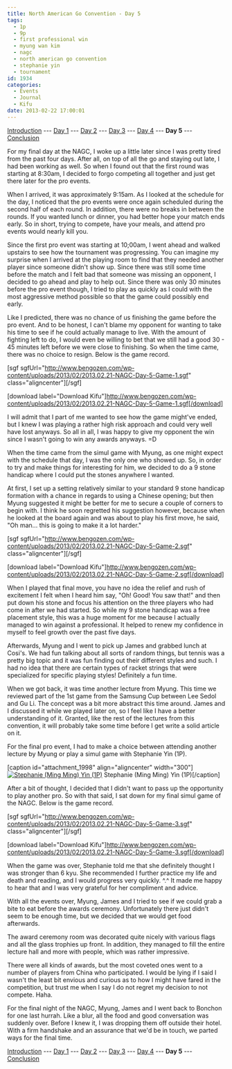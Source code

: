 ```yaml
---
title: North American Go Convention - Day 5
tags:
  - 1p
  - 9p
  - first professional win
  - myung wan kim
  - nagc
  - north american go convention
  - stephanie yin
  - tournament
id: 1934
categories:
  - Events
  - Journal
  - Kifu
date: 2013-02-22 17:00:01
---
```


[Introduction](http://www.bengozen.com/north-american-go-convention/ "North American Go Convention!!!") --- [Day 1](http://www.bengozen.com/north-american-go-convention-day-1/ "North American Go Convention — Day 1") --- [Day 2](http://www.bengozen.com/north-american-go-convention-day-2/ "North American Go Convention — Day 2") --- [Day 3](http://www.bengozen.com/north-american-go-convention-day-3/ "North American Go Convention — Day 3") --- [Day 4](http://www.bengozen.com/north-american-go-convention-day-4/ "North American Go Convention — Day 4") --- **Day 5** --- [Conclusion](http://www.bengozen.com/north-american-go-convention-conclusion/ "North American Go Convention — Conclusion")

For my final day at the NAGC, I woke up a little later since I was pretty tired from the past four days. After all, on top of all the go and staying out late, I had been working as well. So when I found out that the first round was starting at 8:30am, I decided to forgo competing all together and just get there later for the pro events.

When I arrived, it was approximately 9:15am. As I looked at the schedule for the day, I noticed that the pro events were once again scheduled during the second half of each round. In addition, there were no breaks in between the rounds. If you wanted lunch or dinner, you had better hope your match ends early. So in short, trying to compete, have your meals, and attend pro events would nearly kill you.

Since the first pro event was starting at 10;00am, I went ahead and walked upstairs to see how the tournament was progressing. You can imagine my surprise when I arrived at the playing room to find that they needed another player since someone didn't show up. Since there was still some time before the match and I felt bad that someone was missing an opponent, I decided to go ahead and play to help out. Since there was only 30 minutes before the pro event though, I tried to play as quickly as I could with the most aggressive method possible so that the game could possibly end early.

<!--more-->

Like I predicted, there was no chance of us finishing the game before the pro event. And to be honest, I can't blame my opponent for wanting to take his time to see if he could actually manage to live. With the amount of fighting left to do, I would even be willing to bet that we still had a good 30 - 45 minutes left before we were close to finishing. So when the time came, there was no choice to resign. Below is the game record.

[sgf sgfUrl="http://www.bengozen.com/wp-content/uploads/2013/02/2013.02.21-NAGC-Day-5-Game-1.sgf" class="aligncenter"][/sgf]

[download label="Download Kifu"]http://www.bengozen.com/wp-content/uploads/2013/02/2013.02.21-NAGC-Day-5-Game-1.sgf[/download]

I will admit that I part of me wanted to see how the game might've ended, but I knew I was playing a rather high risk approach and could very well have lost anyways. So all in all, I was happy to give my opponent the win since I wasn't going to win any awards anyways. =D

When the time came from the simul game with Myung, as one might expect with the schedule that day, I was the only one who showed up. So, in order to try and make things for interesting for him, we decided to do a 9 stone handicap where I could put the stones anywhere I wanted.

At first, I set up a setting relatively similar to your standard 9 stone handicap formation with a chance in regards to using a Chinese opening; but then Myung suggested it might be better for me to secure a couple of corners to begin with. I think he soon regretted his suggestion however, because when he looked at the board again and was about to play his first move, he said, "Oh man... this is going to make it a lot harder."

[sgf sgfUrl="http://www.bengozen.com/wp-content/uploads/2013/02/2013.02.21-NAGC-Day-5-Game-2.sgf" class="aligncenter"][/sgf]

[download label="Download Kifu"]http://www.bengozen.com/wp-content/uploads/2013/02/2013.02.21-NAGC-Day-5-Game-2.sgf[/download]

When I played that final move, you have no idea the relief and rush of excitement I felt when I heard him say, "Oh! Good! You saw that!" and then put down his stone and focus his attention on the three players who had come in after we had started. So while my 9 stone handicap was a free placement style, this was a huge moment for me because I actually managed to win against a professional. It helped to renew my confidence in myself to feel growth over the past five days.

Afterwards, Myung and I went to pick up James and grabbed lunch at Cosi's. We had fun talking about all sorts of random things, but tennis was a pretty big topic and it was fun finding out their different styles and such. I had no idea that there are certain types of racket strings that were specialized for specific playing styles! Definitely a fun time.

When we got back, it was time another lecture from Myung. This time we reviewed part of the 1st game from the Samsung Cup between Lee Sedol and Gu Li. The concept was a bit more abstract this time around. James and I discussed it while we played later on, so I feel like I have a better understanding of it. Granted, like the rest of the lectures from this convention, it will probably take some time before I get write a solid article on it.

For the final pro event, I had to make a choice between attending another lecture by Myung or play a simul game with Stephanie Yin (1P).

[caption id="attachment_1998" align="aligncenter" width="300"][![Stephanie (Ming Ming) Yin (1P)](http://www.bengozen.com/wp-content/uploads/2013/02/stephanieyin.jpg)](http://www.bengozen.com/wp-content/uploads/2013/02/stephanieyin.jpg) Stephanie (Ming Ming) Yin (1P)[/caption]

After a bit of thought, I decided that I didn't want to pass up the opportunity to play another pro. So with that said, I sat down for my final simul game of the NAGC. Below is the game record.

[sgf sgfUrl="http://www.bengozen.com/wp-content/uploads/2013/02/2013.02.21-NAGC-Day-5-Game-3.sgf" class="aligncenter"][/sgf]

[download label="Download Kifu"]http://www.bengozen.com/wp-content/uploads/2013/02/2013.02.21-NAGC-Day-5-Game-3.sgf[/download]

When the game was over, Stephanie told me that she definitely thought I was stronger than 6 kyu. She recommended I further practice my life and death and reading, and I would progress very quickly. ^.^ It made me happy to hear that and I was very grateful for her compliment and advice.

With all the events over, Myung, James and I tried to see if we could grab a bite to eat before the awards ceremony. Unfortunately there just didn't seem to be enough time, but we decided that we would get food afterwards.

The award ceremony room was decorated quite nicely with various flags and all the glass trophies up front. In addition, they managed to fill the entire lecture hall and more with people, which was rather impressive.

There were all kinds of awards, but the most coveted ones went to a number of players from China who participated. I would be lying if I said I wasn't the least bit envious and curious as to how I might have fared in the competition, but trust me when I say I do not regret my decision to not compete. Haha.

For the final night of the NAGC, Myung, James and I went back to Bonchon for one last hurrah. Like a blur, all the food and good conversation was suddenly over. Before I knew it, I was dropping them off outside their hotel. With a firm handshake and an assurance that we'd be in touch, we parted ways for the final time.

[Introduction](http://www.bengozen.com/north-american-go-convention/ "North American Go Convention!!!") --- [Day 1](http://www.bengozen.com/north-american-go-convention-day-1/ "North American Go Convention — Day 1") --- [Day 2](http://www.bengozen.com/north-american-go-convention-day-2/ "North American Go Convention — Day 2") --- [Day 3](http://www.bengozen.com/north-american-go-convention-day-3/ "North American Go Convention — Day 3") --- [Day 4](http://www.bengozen.com/north-american-go-convention-day-4/ "North American Go Convention — Day 4") --- **Day 5** --- [Conclusion](http://www.bengozen.com/north-american-go-convention-conclusion/ "North American Go Convention — Conclusion")